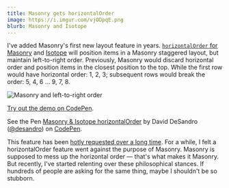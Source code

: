 ```yaml
---
title: Masonry gets horizontalOrder
image: https://i.imgur.com/vjODpqE.png
blurb: Masonry and Isotope
---
```


I've added Masonry's first new layout feature in years. [`horizontalOrder` for Masonry](https://masonry.desandro.com/options.html#horizontalorder) and [Isotope](https://isotope.metafizzy.co/layout-modes/masonry.html#horizontalorder) will position items in a Masonry staggered layout, but maintain left-to-right order. Previously, Masonry would discard horizontal order and position items in the closest position to the top. While the first row would have horizontal order: 1, 2, 3; subsequent rows would break the order: 5, 4, 6 ... 9, 7, 8.

![Masonry and left-to-right order](https://i.imgur.com/WQVtdGp.png)

[Try out the demo on CodePen](https://codepen.io/desandro/pen/dWVqmx).

<p data-height="360" data-theme-id="dark" data-slug-hash="dWVqmx" data-default-tab="result" data-user="desandro" data-embed-version="2" data-pen-title="Masonry & Isotope horizontalOrder" class="codepen">See the Pen <a href="https://codepen.io/desandro/pen/dWVqmx/">Masonry & Isotope horizontalOrder</a> by David DeSandro (<a href="http://codepen.io/desandro">@desandro</a>) on <a href="http://codepen.io">CodePen</a>.</p>
<script async src="https://production-assets.codepen.io/assets/embed/ei.js"></script>

This feature has been [hotly requested over a long time](https://github.com/desandro/masonry/issues/873). For a while, I felt a horizontalOrder feature went against the purpose of Masonry. Masonry is supposed to mess up the horizontal order — that's what makes it Masonry. But recently, I've started relenting over these philosophical stances. If hundreds of people are asking for the same thing, maybe I shouldn't be so stubborn.
